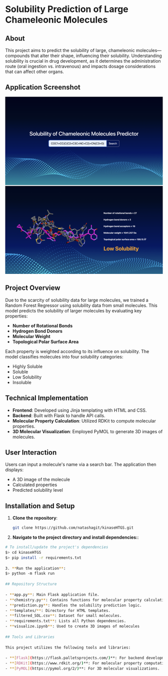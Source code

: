 # Solubility Prediction of Large Chameleonic Molecules

## About

This project aims to predict the solubility of large, chameleonic molecules—compounds that alter their shape, influencing their solubility. Understanding solubility is crucial in drug development, as it determines the administration route (oral ingestion vs. intravenous) and impacts dosage considerations that can affect other organs.

## Application Screenshot

![Application Screenshot](screenshot1.png "Screenshot of page 1 of the Application")
![Application Screenshot](screenshot2.png "Screenshot of page 2 of the Application")

## Project Overview

Due to the scarcity of solubility data for large molecules, we trained a Random Forest Regressor using solubility data from small molecules. This model predicts the solubility of larger molecules by evaluating key properties:

- **Number of Rotational Bonds**
- **Hydrogen Bond Donors**
- **Molecular Weight**
- **Topological Polar Surface Area**

Each property is weighted according to its influence on solubility. The model classifies molecules into four solubility categories:

- Highly Soluble
- Soluble
- Low Solubility
- Insoluble

## Technical Implementation

- **Frontend**: Developed using Jinja templating with HTML and CSS.
- **Backend**: Built with Flask to handle API calls.
- **Molecular Property Calculation**: Utilized RDKit to compute molecular properties.
- **3D Molecular Visualization**: Employed PyMOL to generate 3D images of molecules.

## User Interaction

Users can input a molecule's name via a search bar. The application then displays:

- A 3D image of the molecule
- Calculated properties
- Predicted solubility level

## Installation and Setup

1. **Clone the repository**:

   ```bash
   git clone https://github.com/natashagit/kinaseHTGS.git
   
2. **Navigate to the project directory and install dependencies:**:
```sh
# To install/update the project's dependencies
$> cd kinaseHTGS
$> pip install -r requirements.txt

3. **Run the application**:
$> python -m flask run

## Repository Structure

- **app.py**: Main Flask application file.
- **chemistry.py**: Contains functions for molecular property calculations.
- **prediction.py**: Handles the solubility prediction logic.
- **templates/**: Directory for HTML templates.
- **filtered_SOL.csv**: Dataset for small molecules.
- **requirements.txt**: Lists all Python dependencies.
- **visualize.ipynb**: Used to create 3D images of molecules

## Tools and Libraries

This project utilizes the following tools and libraries:

- **[Flask](https://flask.palletsprojects.com/)**: For backend development.
- **[RDKit](https://www.rdkit.org/)**: For molecular property computations.
- **[PyMOL](https://pymol.org/2/)**: For 3D molecular visualizations.




